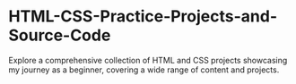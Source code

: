 # HTML-CSS-Practice-Projects-and-Source-Code
Explore a comprehensive collection of HTML and CSS projects showcasing my journey as a beginner, covering a wide range of content and projects.
